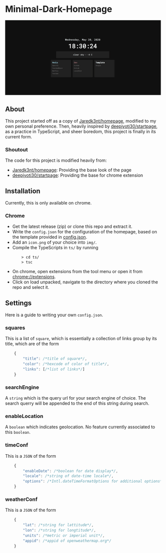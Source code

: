 # Minimal-Dark-Homepage

<img src=".github/captured.gif">

## About
This project started off as a copy of [Jaredk3nt/homepage](https://github.com/Jaredk3nt/homepage), modified to my own personal preference. Then, heavily inspired by [deepjyoti30/startpage](https://github.com/deepjyoti30/startpage/), as a practice in TypeScript, and sheer boredom, this project is finally in its current form.

### Shoutout
The code for this project is modified heavily from:
- [Jaredk3nt/homepage](https://github.com/Jaredk3nt/homepage): Providing the base look of the page
- [deepjyoti30/startpage](https://github.com/deepjyoti30/startpage/): Providing the base for chrome extension

## Installation
Currently, this is only available on chrome.

### Chrome
- Get the latest release (zip) or clone this repo and extract it.
- Write the ```config.json``` for the configuration of the homepage, based on the template provided in  [config.json](https://github.com/njhlai/homepage/blob/master/config.json).
- Add an ```icon.png``` of your choice into ```img/```.
- Compile the TypeScripts in ```ts/``` by running
    ```shell-script
        > cd ts/
        > tsc
    ```
- On chrome, open extensions from the tool menu or open it from [chrome://extensions](chrome://extensions).
- Click on load unpacked, navigate to the directory where you cloned the repo and select it.

## Settings
Here is a guide to writing your own ```config.json```.

### squares
This is a list of ```square```, which is essentially a collection of links group by its title, which are of the form
```javascript
	{ 
		"title": /*title of square*/, 
		"color": /*hexcode of color of title*/, 
		"links": [/*list of links*/]
	}
```

### searchEngine
A ```string``` which is the query url for your search engine of choice. The search querry will be appended to the end of this string during search.

### enableLocation
A ```boolean``` which indicates geolocation. No feature currently associated to this ```boolean```.

### timeConf
This is a ```JSON``` of the form
```javascript
	{ 
		"enableDate": /*boolean for date display*/, 
		"locale": /*string of date-time locale*/, 
		"options": /*Intl.dateTimeFormatOptions for additional options*/
	}
```

### weatherConf
This is a ```JSON``` of the form
```javascript
	{ 
		"lat": /*string for lattitude*/,
		"lon": /*string for longtitude*/,
		"units": /*metric or imperial unit*/,
		"appid": /*appid of openweathermap.org*/
	}
```
